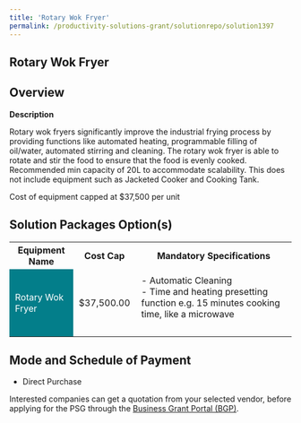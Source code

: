```yaml
---
title: 'Rotary Wok Fryer'
permalink: /productivity-solutions-grant/solutionrepo/solution1397
---
```


## Rotary Wok Fryer

## Overview

**Description**

Rotary wok fryers significantly improve the industrial frying process by providing functions like automated heating, programmable filling of oil/water, automated stirring and cleaning. 
The rotary wok fryer is able to rotate and stir the food to ensure that the food is evenly cooked. Recommended min capacity of 20L to accommodate scalability. This does not include equipment such as Jacketed Cooker and Cooking Tank.

Cost of equipment capped at $37,500 per unit 

## Solution Packages Option(s)

<table>
<tr>
<th><b>Equipment Name</b></th>
<th><b>Cost Cap</b></th>
<th><b>Mandatory Specifications</b></th>
</tr>
<tr>
<td style='padding: 10px; background-color: #037E8A; color: #FFFFFF;'>Rotary Wok Fryer</td>
<td style='padding: 10px;'>$37,500.00</td>
<td style='padding: 10px;'>- Automatic Cleaning <br>- Time and heating presetting function e.g. 15 minutes cooking time, like a microwave<br><br></td>
</tr>
</table>

## Mode and Schedule of Payment

 - Direct Purchase

Interested companies can get a quotation from your selected vendor, before applying for the PSG through the <a href='https://www.businessgrants.gov.sg/' target='_blank' rel='noopener'>Business Grant Portal (BGP)</a>.

<script src="/jquery/resize-tables.js"></script>
